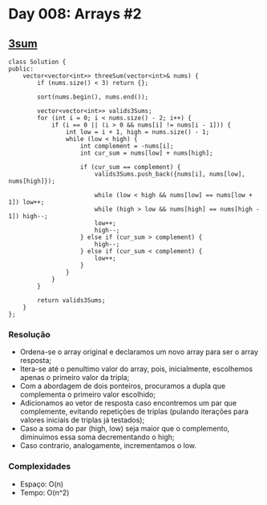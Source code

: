 # Day 008: Arrays #2

## [3sum](https://leetcode.com/problems/3sum/)
```cpp=
class Solution {
public:
    vector<vector<int>> threeSum(vector<int>& nums) {
        if (nums.size() < 3) return {};
        
        sort(nums.begin(), nums.end());
        
        vector<vector<int>> valids3Sums;
        for (int i = 0; i < nums.size() - 2; i++) {
            if (i == 0 || (i > 0 && nums[i] != nums[i - 1])) {
                int low = i + 1, high = nums.size() - 1;
                while (low < high) {
                    int complement = -nums[i];
                    int cur_sum = nums[low] + nums[high];
                    
                    if (cur_sum == complement) {
                        valids3Sums.push_back({nums[i], nums[low], nums[high]});
                        
                        while (low < high && nums[low] == nums[low + 1]) low++;
                        while (high > low && nums[high] == nums[high - 1]) high--;
                        low++;
                        high--;
                    } else if (cur_sum > complement) {
                        high--;
                    } else if (cur_sum < complement) {
                        low++;
                    }
                }
            }
        }
        
        return valids3Sums;
    }
};
```

### Resolução
* Ordena-se o array original e declaramos um novo array para ser o array resposta;
* Itera-se até o penultimo valor do array, pois, inicialmente, escolhemos apenas o primeiro valor da tripla;
* Com a abordagem de dois ponteiros, procuramos a dupla que complementa o primeiro valor escolhido;
* Adicionamos ao vetor de resposta caso encontremos um par que complemente, evitando repetições de triplas (pulando iterações para valores iniciais de triplas já testados);
* Caso a soma do par (high, low) seja maior que o complemento, diminuimos essa soma decrementando o high;
* Caso contrario, analogamente, incrementamos o low.

### Complexidades
* Espaço: O(n)
* Tempo: O(n^2)